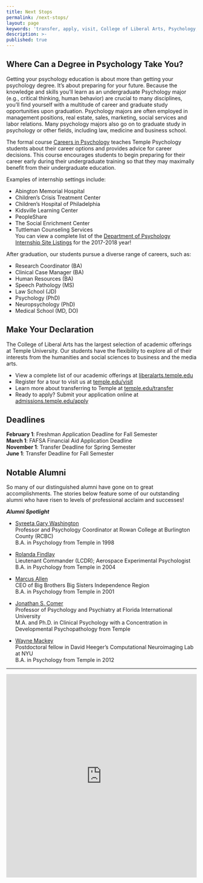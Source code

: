 ```yaml
---
title: Next Stops
permalink: /next-stops/
layout: page
keywords: 'transfer, apply, visit, College of Liberal Arts, Psychology, careers'
description: >-
published: true
---
```

## Where Can a Degree in Psychology Take You?
Getting your psychology education is about more than getting your psychology degree. It’s about preparing for your future. Because the knowledge and skills you’ll learn as an undergraduate Psychology major (e.g., critical thinking, human behavior) are crucial to many disciplines, you’ll find yourself with a multitude of career and graduate study opportunities upon graduation. Psychology majors are often employed in management positions, real estate, sales, marketing, social services and labor relations. Many psychology majors also go on to graduate study in psychology or other fields, including law, medicine and business school.

The formal course [Careers in Psychology](http://bulletin.temple.edu/search/?P=PSY%201002) teaches Temple Psychology students about their career options and provides advice for career decisions. This course encourages students to begin preparing for their career early during their undergraduate training so that they may maximally benefit from their undergraduate education.

Examples of internship settings include:
- Abington Memorial Hospital
- Children’s Crisis Treatment Center
- Children’s Hospital of Philadelphia
- Kidsville Learning Center
- PeopleShare
- The Social Enrichment Center
- Tuttleman Counseling Services</br>
You can view a complete list of the [Department of Psychology Internship Site Listings](https://docs.google.com/document/d/10HBG16SrWkz7FBLCEONrhVYaohYQIUFSF_5qjr5BOeI/edit) for the 2017-2018 year! 

After graduation, our students pursue a diverse range of careers, such as:
- Research Coordinator (BA)
- Clinical Case Manager (BA)
- Human Resources (BA)
- Speech Pathology (MS)
- Law School (JD)
- Psychology (PhD)
- Neuropsychology (PhD)
- Medical School (MD, DO)

## Make Your Declaration
The College of Liberal Arts has the largest selection of academic offerings at Temple University. Our students have the flexibility to explore all of their interests from the humanities and social sciences to business and the media arts.
- View a complete list of our academic offerings at [liberalarts.temple.edu](http://liberalarts.temple.edu)
- Register for a tour to visit us at [temple.edu/visit](http://temple.edu/visit)
- Learn more about transferring to Temple at [temple.edu/transfer](http://temple.edu/transfer)
- Ready to apply? Submit your application online at [admissions.temple.edu/apply](http://admissions.temple.edu/apply)

## Deadlines
**February 1**: Freshman Application Deadline for Fall Semester<br/>
**March 1**: FAFSA Financial Aid Application Deadline<br/>
**November 1**: Transfer Deadline for Spring Semester<br/>
**June 1**: Transfer Deadline for Fall Semester<br/>

## Notable Alumni
So many of our distinguished alumni have gone on to great accomplishments. The stories below feature some of our outstanding alumni who have risen to levels of professional acclaim and successes! 

**_Alumni Spotlight_**

- [Syreeta Gary Washington](https://liberalarts.temple.edu/about-us/newsroom/alumni-spotlight-syreeta-gary-washington)<br/> 
  Professor and Psychology Coordinator at Rowan College at Burlington County (RCBC)<br/> 
  B.A. in Psychology from Temple in 1998<br/> 
  
- [Rolanda Findlay](https://liberalarts.temple.edu/about-us/newsroom/alumni-spotlight-rolanda-findlay)<br/>
  Lieutenant Commander (LCDR); Aerospace Experimental Psychologist<br/>
  B.A. in Psychology from Temple in 2004<br/> 
  
- [Marcus Allen](https://liberalarts.temple.edu/about-us/newsroom/temple-alum-marcus-allen-speaks-being-agent-change)<br/>
  CEO of Big Brothers Big Sisters Independence Region<br/>
  B.A. in Psychology from Temple in 2001<br/>
  
- [Jonathan S. Comer](https://liberalarts.temple.edu/about-us/newsroom/alumni-spotlight-jonathan-s-comer-phd)<br/>
  Professor of Psychology and Psychiatry at Florida International University<br/>
  M.A. and Ph.D. in Clinical Psychology with a Concentration in Developmental Psychopathology from Temple<br/>
  
- [Wayne Mackey](https://liberalarts.temple.edu/about-us/newsroom/alumni-spotlight-wayne-mackey)<br/>
  Postdoctoral fellow in David Heeger’s Computational Neuroimaging Lab at NYU<br/>
  B.A. in Psychology from Temple in 2012<br/>

___

 <iframe id="JotFormIFrame-80323885479165" onload="window.parent.scrollTo(0,0)" allowtransparency="true" allowfullscreen="true" src="https://form.jotform.com/80323885479165" frameborder="0" style="width: 1px; min-width: 100%; height:539px; border:none;" scrolling="no" > </iframe> <script type="text/javascript"> var ifr = document.getElementById("JotFormIFrame-80323885479165"); if(window.location.href && window.location.href.indexOf("?") > -1) { var get = window.location.href.substr(window.location.href.indexOf("?") + 1); if(ifr && get.length > 0) { var src = ifr.src; src = src.indexOf("?") > -1 ? src + "&" + get : src + "?" + get; ifr.src = src; } } window.handleIFrameMessage = function(e) { var args = e.data.split(":"); if (args.length > 2) { iframe = document.getElementById("JotFormIFrame-" + args[(args.length - 1)]); } else { iframe = document.getElementById("JotFormIFrame"); } if (!iframe) { return; } switch (args[0]) { case "scrollIntoView": iframe.scrollIntoView(); break; case "setHeight": iframe.style.height = args[1] + "px"; break; case "collapseErrorPage": if (iframe.clientHeight > window.innerHeight) { iframe.style.height = window.innerHeight + "px"; } break; case "reloadPage": window.location.reload(); break; case "loadScript": var src = args[1]; if (args.length > 3) { src = args[1] + ':' + args[2]; } var script = document.createElement('script'); script.src = src; script.type = 'text/javascript'; document.body.appendChild(script); break; case "exitFullscreen": if (window.document.exitFullscreen) window.document.exitFullscreen(); else if (window.document.mozCancelFullScreen) window.document.mozCancelFullScreen(); else if (window.document.mozCancelFullscreen) window.document.mozCancelFullScreen(); else if (window.document.webkitExitFullscreen) window.document.webkitExitFullscreen(); else if (window.document.msExitFullscreen) window.document.msExitFullscreen(); break; } var isJotForm = (e.origin.indexOf("jotform") > -1) ? true : false; if(isJotForm && "contentWindow" in iframe && "postMessage" in iframe.contentWindow) { var urls = {"docurl":encodeURIComponent(document.URL),"referrer":encodeURIComponent(document.referrer)}; iframe.contentWindow.postMessage(JSON.stringify({"type":"urls","value":urls}), "*"); } }; if (window.addEventListener) { window.addEventListener("message", handleIFrameMessage, false); } else if (window.attachEvent) { window.attachEvent("onmessage", handleIFrameMessage); } </script>
